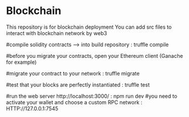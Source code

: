 # Blockchain

This repository is for blockchain deployment
You can add src files to interact with blockchain network by web3 

#compile solidity contracts --> into build repository : 
 truffle compile

#before you migrate your contracts, open your Ethereum client (Ganache for example)

#migrate your contract to your network : truffle migrate

#test that your blocks are perfectly instantiated  : truffle test

#run the web server  http://localhost:3000/  : npm run dev 
#you need to activate your wallet and choose a custom RPC network : HTTP://127.0.0.1:7545
